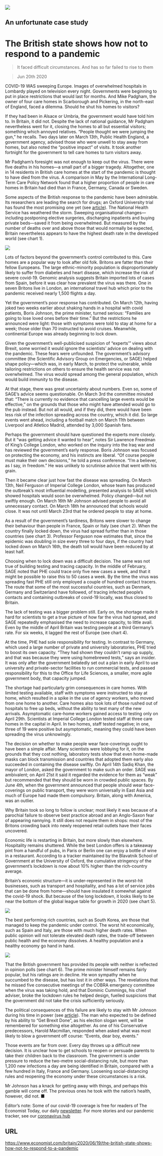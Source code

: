 ![](./images/20200620_BRP001.jpg)

## An unfortunate case study

# The British state shows how not to respond to a pandemic

> It faced difficult circumstances. And has so far failed to rise to them

> Jun 20th 2020

COVID-19 WAS sweeping Europe. Images of overwhelmed hospitals in Lombardy played on television every night. Governments were beginning to put in place restrictions that would last for months. And Mike Padgham, the owner of four care homes in Scarborough and Pickering, in the north-east of England, faced a dilemma. Should he shut his homes to visitors?

If they had been in Alsace or Umbria, the government would have told him to. In Britain, it did not. Despite the lack of national guidance, Mr Padgham nevertheless went for it, closing the homes to all but essential visitors; something which annoyed relatives. “People thought we were jumping the gun,” he recalls. Two days later on March 13th, Public Health England, a government agency, advised those who were unwell to stay away from homes, but also noted the “positive impact” of visits. It took another fortnight for the government to tell care homes to turn visitors away.

Mr Padgham’s foresight was not enough to keep out the virus. There were five deaths in his homes—a small part of a bigger tragedy. Altogether, one in 14 residents in British care homes at the start of the pandemic is thought to have died from the virus. A comparison in May by the International Long-Term Care Policy Network found that a higher proportion of people in care homes in Britain had died than in France, Germany, Canada or Sweden.

Some aspects of the British response to the pandemic have been admirable. Its researchers are leading the search for drugs; an Oxford University trial has found the most promising one yet (see [article](https://www.economist.com//britain/2020/06/18/dexamethasone-cuts-covid-19-deaths)). The National Health Service has weathered the storm. Sweeping organisational changes—including postponing elective surgeries, discharging inpatients and buying private beds—saved it from being overwhelmed. But measured by the number of deaths over and above those that would normally be expected, Britain nevertheless appears to have the highest death rate in the developed world (see chart 1).

![](./images/20200620_BRC102.png)

Lots of factors beyond the government’s control contributed to this. Care homes are a popular way to look after old folk. Britons are fatter than their fellow Europeans. The large ethnic-minority population is disproportionately likely to suffer from diabetes and heart disease, which increase the risk of severe covid-19. Genomic analysis suggests Britain imported lots of cases from Spain, before it was clear how prevalent the virus was there. One in seven Britons live in London, an international travel hub which prior to the pandemic received nearly 1,500 flights a day.

Yet the government’s poor response has contributed. On March 12th, having joked two weeks earlier about shaking hands in a hospital with covid patients, Boris Johnson, the prime minister, turned serious: “Families are going to lose loved ones before their time.” But the restrictions he announced were light: those with symptoms were told to stay at home for a week; those older than 70 instructed to avoid cruises. Meanwhile, continental Europe was already beginning to lock down.

Given the government’s well-publicised suspicion of “experts’” views about Brexit, some worried it would ignore the scientists’ advice on dealing with the pandemic. These fears were unfounded. The government’s advisory committee (the Scientific Advisory Group on Emergencies, or SAGE) helped shape policy—which was, in early March, to protect the vulnerable, while tailoring restrictions on others to ensure the health service was not overwhelmed. The virus would spread among the general population, which would build immunity to the disease.

At that stage, there was great uncertainty about numbers. Even so, some of SAGE’s advice seems questionable. On March 3rd the committee minuted that: “There is currently no evidence that cancelling large events would be effective,” on the grounds that those who might have attended would go to the pub instead. But not all would, and if they did, there would have been less risk of the infection spreading across the country, which it did. So large events went ahead, including a football match on March 11th between Liverpool and Atletico Madrid, attended by 3,000 Spanish fans.

Perhaps the government should have questioned the experts more closely. But it “was getting advice it wanted to hear”, notes Sir Lawrence Freedman of King’s College London, who worked on the inquiry into the Iraq war and has reviewed the government’s early response. Boris Johnson was focused on protecting the economy, and his instincts are liberal. “Of course people must make their own decisions,” he told a press conference. “I’m a believer, as I say, in freedom.” He was unlikely to scrutinise advice that went with his grain.

Then it became clear just how fast the disease was spreading. On March 13th, Neil Ferguson of Imperial College London, whose team has produced the outbreak’s most influential modelling, presented analysis to SAGE which showed hospitals would soon be overwhelmed. Policy changed—but not swiftly enough. On March 16th Mr Johnson advised people to avoid all unnecessary contact. On March 18th he announced that schools would close. It was not until March 23rd that he ordered people to stay at home.

As a result of the government’s tardiness, Britons were slower to change their behaviour than people in France, Spain or Italy (see chart 2). When the country finally locked down, the virus had spread further than in those countries (see chart 3). Professor Ferguson now estimates that, since the epidemic was doubling in size every three to four days, if the country had locked down on March 16th, the death toll would have been reduced by at least half.

Choosing when to lock down was a difficult decision. The same was not true of building testing and tracing capacity. In the middle of February, SAGE noted that PHE could trace only five new cases a week, and that it might be possible to raise this to 50 cases a week. By the time the virus was spreading fast PHE still only employed a couple of hundred contact tracers. The route that some of the most successful countries, such as Denmark, Germany and Switzerland have followed, of tracing infected people’s contacts and containing outbreaks of covid-19 locally, was thus closed to Britain.

The lack of testing was a bigger problem still. Early on, the shortage made it hard for scientists to get a true picture of how far the virus had spread, and SAGE repeatedly emphasised the need to increase capacity, to little avail. Even by the middle of April Britain was testing people at a third Germany’s rate. For six weeks, it lagged the rest of Europe (see chart 4).

At the time, PHE had sole responsibility for testing. In contrast to Germany, which used a large number of private and university laboratories, PHE tried to boost its own capacity. “They had shown they couldn’t ramp up supply, and that was because they were using homebrewed tests,” says an insider. It was only after the government belatedly set out a plan in early April to use university and private-sector facilities to run commercial tests, and passed responsibility for this to the Office for Life Sciences, a smaller, more agile government body, that capacity jumped.

The shortage had particularly grim consequences in care homes. With limited testing available, staff with symptoms were instructed to stay at home, which resulted in a spike in the use of agency workers, who moved from one home to another. Care homes also took lots of those rushed out of hospitals to free up beds, without the ability to test many of the new arrivals. Asymptomatic care-home workers gained access to testing only on April 29th. Scientists at Imperial College London tested staff at three care homes in the capital in April. In two homes, staff tested negative; in one, three of 19 were positive but asymptomatic, meaning they could have been spreading the virus unknowingly.

The decision on whether to make people wear face-coverings ought to have been a simple affair. Many scientists were lobbying for it, on the grounds that they cost nothing, laboratory tests show that even home-made masks can block transmission and countries that adopted them early also succeeded in containing the disease swiftly. On April 14th Sadiq Khan, the mayor of London, asked the government to make such an order. SAGE was ambivalent; on April 21st it said it regarded the evidence for them as “weak” but recommended that they should be worn in crowded public spaces. By June 4th, when the government announced that people should wear face-coverings on public transport, they were worn universally in East Asia and much of Europe had made them compulsory. Britain, along with America, was an outlier.

Why Britain took so long to follow is unclear; most likely it was because of a parochial failure to observe best practice abroad and an Anglo-Saxon fear of appearing nannying. It still does not require them in shops: most of the Britons crowding back into newly reopened retail outlets have their faces uncovered.

Economic life is restarting in Britain, but more slowly than elsewhere. Hospitality remains shuttered. While the best London offers is a takeaway pint from a handful of pubs, in Paris or Berlin one can enjoy a bottle of wine in a restaurant. According to a tracker maintained by the Blavatnik School of Government at the University of Oxford, the cumulative stringency of the government’s lockdown is now about 10% higher than the rich-country average.

Britain’s economic structure—it is under-represented in the worst-hit businesses, such as transport and hospitality, and has a lot of service jobs that can be done from home—should have insulated it somewhat against the covid-19 shock. But because of the long lockdown, it looks likely to be near the bottom of the global league table for growth in 2020 (see chart 5).

![](./images/20200620_BRC133.png)

The best performing rich countries, such as South Korea, are those that managed to keep the pandemic under control. The worst hit economically, such as Spain and Italy, are those with much higher death rates. When public opinion will not tolerate elevated death rates, the trade-off between public health and the economy dissolves. A healthy population and a healthy economy go hand in hand.

![](./images/20200620_BRC111.png)

That the British government has provided its people with neither is reflected in opinion polls (see chart 6). The prime minister himself remains fairly popular, but his ratings are in decline. He won sympathy when he succumbed to the disease, but has lost it in other ways. The revelations that he missed five consecutive meetings of the COBRA emergency committee when the virus was taking hold, and that Dominic Cummings, his chief adviser, broke the lockdown rules he helped design, fuelled suspicions that the government did not take the crisis sufficiently seriously.

The political consequences of this failure are likely to stay with Mr Johnson during his time in power (see [article](https://www.economist.com//britain/2020/06/20/boris-johnson-loses-his-grip)). The man who expected to be defined by his ability to “Get Brexit Done”, as his election slogan went, will be remembered for something else altogether. As one of his Conservative predecessors, Harold Macmillan, responded when asked what was most likely to blow a government off course: “Events, dear boy, events.”

Those events are far from over. Every day throws up a difficult new decision. It is unclear how to get schools to reopen or persuade parents to take their children back to the classroom. The government is under pressure to reduce the two-metre social-distancing rule, but more than 1,200 new infections a day are being identified in Britain, compared with a few hundred in Italy, France and Germany. Loosening social-distancing rules and reopening the economy under these circumstances is a risk.

Mr Johnson has a knack for getting away with things, and perhaps this gamble will come off. The previous ones he took with the nation’s health, however, did not. ■

Editor’s note: Some of our covid-19 coverage is free for readers of The Economist Today, our daily [newsletter](https://www.economist.com/https://my.economist.com/user#newsletter). For more stories and our pandemic tracker, see our [coronavirus hub](https://www.economist.com//news/2020/03/11/the-economists-coverage-of-the-coronavirus)

## URL

https://www.economist.com/britain/2020/06/19/the-british-state-shows-how-not-to-respond-to-a-pandemic
